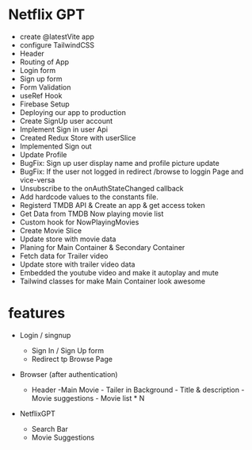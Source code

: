 # Netflix GPT

- create @latestVite app
- configure TailwindCSS
- Header
- Routing of App
- Login form
- Sign up form
- Form Validation
- useRef Hook
- Firebase Setup
- Deploying our app to production
- Create SignUp user account
- Implement Sign in user Api
- Created Redux Store with userSlice
- Implemented Sign out
- Update Profile
- BugFix: Sign up user display name and profile picture update
- BugFix: If the user not logged in redirect /browse to loggin Page and vice-versa
- Unsubscribe to the onAuthStateChanged callback
- Add hardcode values to the constants file.
- Registerd TMDB API & Create an app & get access token
- Get Data from TMDB Now playing movie list
- Custom hook for NowPlayingMovies
- Create Movie Slice
- Update store with movie data
- Planing for Main Container & Secondary Container
- Fetch data for Trailer video
- Update store with trailer video data
- Embedded the youtube video and make it autoplay and mute
- Tailwind classes for make Main Container look awesome

# features

- Login / singnup
  - Sign In / Sign Up form
  - Redirect tp Browse Page
- Browser (after authentication)

  - Header
    -Main Movie - Tailer in Background - Title & description - Movie suggestions - Movie list \* N

- NetflixGPT
  - Search Bar
  - Movie Suggestions
